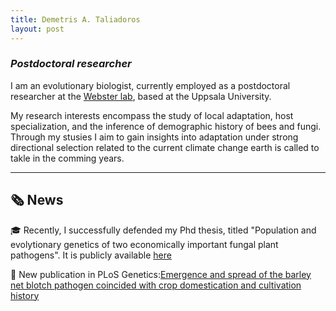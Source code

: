 ```yaml
---
title: Demetris A. Taliadoros
layout: post
---
```

### *Postdoctoral researcher*

I am an evolutionary biologist, currently employed as a postdoctoral researcher at the [Webster lab](https://www.websterlab.net), based at the Uppsala University.

My research interests encompass the study of local adaptation, host specialization, and the inference of demographic history of bees and fungi. Through my stusies I aim to gain insights into adaptation under strong directional selection related to the current climate change earth is called to takle in the comming years.


------------------------------------------------------------------------------------------------------

## &#128478; News

&#127891; Recently, I successfully defended my Phd thesis, titled "Population and evolytionary genetics of two economically important fungal plant pathogens". It is publicly available [here](https://pure.mpg.de/rest/items/item_3573746_1/component/file_3573747/content)

&#128214; New publication in PLoS Genetics:[Emergence and spread of the barley net blotch pathogen coincided with crop domestication and cultivation history](https://journals.plos.org/plosgenetics/article?id=10.1371/journal.pgen.1010884)
